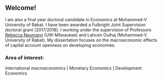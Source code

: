 
## Welcome!
I am also a final year doctoral candidate in Economics at Mohammed-V University of Rabat. I have been awarded a Fulbright Joint Supervision doctoral grant (2017/2018). I working under the supervision of Professors [Rebecca Neumann](https://uwm.edu/economics/people/neumann-rebecca/) (UW-Milwaukee) and Lahcen Oulhaj (Mohammed-V University of Rabat). My dissertation focuses on the macroeconomic effects of capital account openness on developing economies.

### **Area of interest**:
International macroeconomics | Monetary Economics | Development Economics

